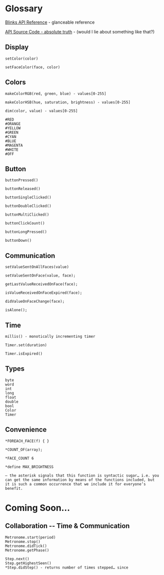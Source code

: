 # Glossary
[Blinks API Reference](api.md) - glanceable reference

[API Source Code - absolute truth](https://github.com/Move38/Move38-Arduino-Platform) - (would I lie about something like that?)

## Display
    setColor(color)
    
    setFaceColor(face, color)


## Colors

    makeColorRGB(red, green, blue) - values[0-255]
    
    makeColorHSB(hue, saturation, brightness) - values[0-255]
    
    dim(color, value) - values[0-255]
    
    #RED    
    #ORANGE 
    #YELLOW 
    #GREEN   
    #CYAN    
    #BLUE    
    #MAGENTA 
    #WHITE   
    #OFF     


## Button
    
    buttonPressed()
    
    buttonReleased()
    
    buttonSingleClicked()
    
    buttonDoubleClicked()
    
    buttonMultiClicked()
    
    buttonClickCount()
    
    buttonLongPressed()
    
    buttonDown()



## Communication
    setValueSentOnAllFaces(value)
    
    setValueSentOnFace(value, face);
    
    getLastValueReceivedOnFace(face);
    
    isValueReceivedOnFaceExpired(face);
    
    didValueOnFaceChange(face);
    
    isAlone();

## Time
    millis() - monotically incrementing timer
    
    Timer.set(duration)
    
    Timer.isExpired()

## Types
    byte
    word
    int
    long
    float
    double
    bool
    Color
    Timer


## Convenience
    *FOREACH_FACE(f) { }
    
    *COUNT_OF(array);

    *FACE_COUNT 6
    
    *define MAX_BRIGHTNESS 

    – the asterisk signals that this function is syntactic sugar… i.e. you can get the same information by means of the functions included, but it is such a common occurrence that we include it for everyone’s benefit.


# Coming Soon…

## Collaboration -- Time & Communication

    Metronome.start(period)
    Metronome.stop()
    Metronome.didTick()
    Metronome.getPhase()
    
    Step.next()
    Step.getHighestSeen()
    *Step.didStep() - returns number of times stepped… since

